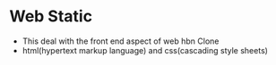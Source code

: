 # Web Static
- This deal with the front end aspect of web hbn Clone
- html(hypertext markup language) and css(cascading style sheets)